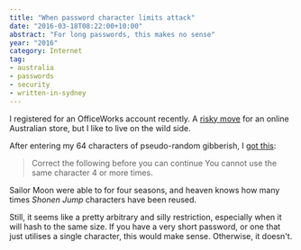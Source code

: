 ```yaml
---
title: "When password character limits attack"
date: "2016-03-18T08:22:00+10:00"
abstract: "For long passwords, this makes no sense"
year: "2016"
category: Internet
tag:
- australia
- passwords
- security
- written-in-sydney
---
```

I registered for an OfficeWorks account recently. A [risky move] for an online Australian store, but I like to live on the wild side.

After entering my 64 characters of pseudo-random gibberish, I [got this]:

> Correct the following before you can continue
> You cannot use the same character 4 or more times.

Sailor Moon were able to for four seasons, and heaven knows how many times *Shonen Jump* characters have been reused.

Still, it seems like a pretty arbitrary and silly restriction, especially when it will hash to the same size. If you have a very short password, or one that just utilises a single character, this would make sense. Otherwise, it doesn't.

[risky move]: http://www.crn.com.au/News/416417,dick-smith-receivers-on-watch-for-selling-customer-database.aspx "Dick Smith receivers on watch for selling customer database"
[got this]: https://rubenerd.com/files/2016/officeworkspassword.png "Screenshot of Officeworks password field error"

